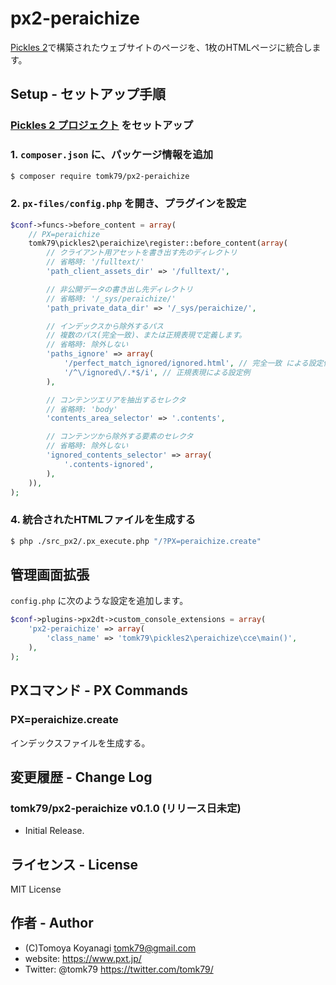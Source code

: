# px2-peraichize

[Pickles 2](https://pickles2.com/)で構築されたウェブサイトのページを、1枚のHTMLページに統合します。

## Setup - セットアップ手順

### [Pickles 2 プロジェクト](https://pickles2.com/) をセットアップ

### 1. `composer.json` に、パッケージ情報を追加

```bash
$ composer require tomk79/px2-peraichize
```

### 2. `px-files/config.php` を開き、プラグインを設定

```php
$conf->funcs->before_content = array(
    // PX=peraichize
    tomk79\pickles2\peraichize\register::before_content(array(
        // クライアント用アセットを書き出す先のディレクトリ
        // 省略時: '/fulltext/'
        'path_client_assets_dir' => '/fulltext/',

        // 非公開データの書き出し先ディレクトリ
        // 省略時: '/_sys/peraichize/'
        'path_private_data_dir' => '/_sys/peraichize/',

        // インデックスから除外するパス
        // 複数のパス(完全一致)、または正規表現で定義します。
        // 省略時: 除外しない
        'paths_ignore' => array(
            '/perfect_match_ignored/ignored.html', // 完全一致 による設定例
            '/^\/ignored\/.*$/i', // 正規表現による設定例
        ),

        // コンテンツエリアを抽出するセレクタ
        // 省略時: 'body'
        'contents_area_selector' => '.contents',

        // コンテンツから除外する要素のセレクタ
        // 省略時: 除外しない
        'ignored_contents_selector' => array(
            '.contents-ignored',
        ),
    )),
);
```


### 4. 統合されたHTMLファイルを生成する

```bash
$ php ./src_px2/.px_execute.php "/?PX=peraichize.create"
```


## 管理画面拡張

`config.php` に次のような設定を追加します。

```php
$conf->plugins->px2dt->custom_console_extensions = array(
    'px2-peraichize' => array(
        'class_name' => 'tomk79\pickles2\peraichize\cce\main()',
    ),
);
```


## PXコマンド - PX Commands

### PX=peraichize.create

インデックスファイルを生成する。


## 変更履歴 - Change Log

### tomk79/px2-peraichize v0.1.0 (リリース日未定)

- Initial Release.


## ライセンス - License

MIT License


## 作者 - Author

- (C)Tomoya Koyanagi <tomk79@gmail.com>
- website: <https://www.pxt.jp/>
- Twitter: @tomk79 <https://twitter.com/tomk79/>
